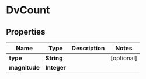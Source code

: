 

# DvCount

## Properties

Name | Type | Description | Notes
------------ | ------------- | ------------- | -------------
**type** | **String** |  |  [optional]
**magnitude** | **Integer** |  | 




